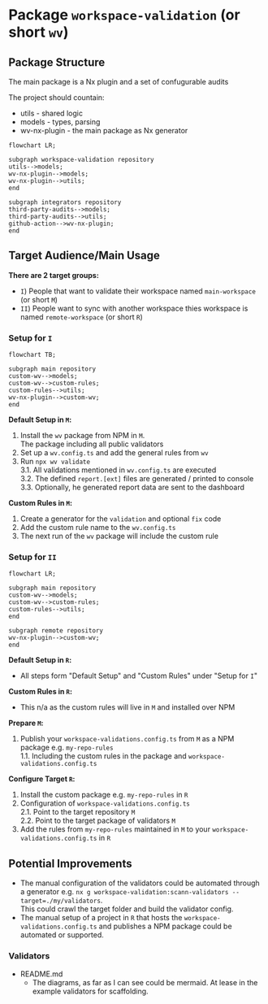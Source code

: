 # Package `workspace-validation` (or short `wv`)

## Package Structure

The main package is a Nx plugin and a set of confugurable audits 

The project should countain:
- utils - shared logic
- models - types, parsing
- wv-nx-plugin - the main package as Nx generator

```mermaid
flowchart LR;
  
subgraph workspace-validation repository
utils-->models;
wv-nx-plugin-->models;
wv-nx-plugin-->utils;
end

subgraph integrators repository
third-party-audits-->models;
third-party-audits-->utils;
github-action-->wv-nx-plugin;
end
```


## Target Audience/Main Usage

**There are 2 target groups:**
- `I`) People that want to validate their workspace named `main-workspace` (or short `M`)
- `II`) People want to sync with another workspace thies workspace is named `remote-workspace` (or short `R`)

### Setup for `I`

```mermaid
flowchart TB;
  
subgraph main repository
custom-wv-->models;
custom-wv-->custom-rules;
custom-rules-->utils;
wv-nx-plugin-->custom-wv;
end
```

**Default Setup in `M`:**  
1. Install the `wv` package from NPM in `M`.  
   The package including all public validators
2. Set up a `wv.config.ts` and add the general rules from `wv`
3. Run  `npx wv validate`  
3.1. All validations mentioned in `wv.config.ts` are executed   
3.2. The defined `report.[ext]` files are generated / printed to console 
3.3. Optionally, he generated report data are sent to the dashboard

**Custom Rules in `M`:**  
1. Create a generator for the `validation` and optional `fix` code
2. Add the custom rule name to the `wv.config.ts`
3. The next run of the `wv` package will include the custom rule

### Setup for `II`

```mermaid
flowchart LR;
  
subgraph main repository
custom-wv-->models;
custom-wv-->custom-rules;
custom-rules-->utils;
end

subgraph remote repository
wv-nx-plugin-->custom-wv;
end
```

**Default Setup in `R`:**
- All steps form "Default Setup" and "Custom Rules" under "Setup for `I`"

**Custom Rules in `R`:**
- This n/a as the custom rules will live in `M` and installed over NPM

**Prepare `M`:**
1. Publish your `workspace-validations.config.ts` from `M` as a NPM package e.g. `my-repo-rules`   
1.1. Including the custom rules in the package and `workspace-validations.config.ts`

**Configure Target `R`:**  
1. Install the custom package e.g. `my-repo-rules` in `R`
2. Configuration of `workspace-validations.config.ts`  
2.1. Point to the target repository `M`  
2.2. Point to the target package of validators `M`  
3. Add the rules from `my-repo-rules` maintained in `M` to your `workspace-validations.config.ts` in `R`

## Potential Improvements

- The manual configuration of the validators could be automated through a generator e.g. `nx g workspace-validation:scann-validators --target=./my/validators`.  
  This could crawl the target folder and build the validator config.  
- The manual setup of a project in `R` that hosts the `workspace-validations.config.ts` and publishes a NPM package could be automated or supported.
 
### Validators
- README.md
  - The diagrams, as far as I can see could be mermaid. At lease in the example validators for scaffolding.
